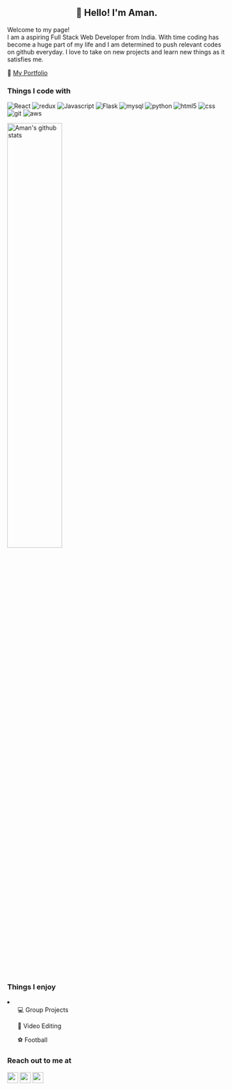 <h2 align="center">👋 Hello! I'm Aman.</h2>

<p>Welcome to my page! </br>  I am a aspiring Full Stack Web Developer from India.
With time coding has become a huge part of my life and I am determined to push relevant codes on github everyday. I love to take on new projects and learn new things as it satisfies me.</p>

<div>
<span>🔭 <a href="https://myportfolio.amankumar.co/">My Portfolio</a></span>
</div>

<h3>Things I code with</h3>
<p>
  <img alt="React" src="https://img.shields.io/badge/-React-45b8d8?style=flat-square&logo=react&logoColor=white" />
  <img alt="redux" src="https://img.shields.io/badge/-Redux-764ABC?style=flat-square&logo=redux&logoColor=white" />
  <img alt="Javascript" src="https://img.shields.io/badge/-javascript-43853d?style=flat-square&logo=javascript&logoColor=white" />
  <img alt="Flask" src="https://img.shields.io/badge/-Flask-13aa52?style=flat-square&logo=flask&logoColor=white" />
  <img alt="mysql" src="https://img.shields.io/badge/-mysql-F7B93E?style=flat-square&logo=mysql&logoColor=white" />
  <img alt="python" src="https://img.shields.io/badge/-python-F9A03C?style=flat-square&logo=python&logoColor=white" />
  <img alt="html5" src="https://img.shields.io/badge/-HTML5-E34F26?style=flat-square&logo=html5&logoColor=white" />
  <img alt="css" src="https://img.shields.io/badge/-css-ea2845?style=flat-square&logo=css&logoColor=white" />
  <img alt="git" src="https://img.shields.io/badge/-Git-F05032?style=flat-square&logo=git&logoColor=white" />
  <img alt="aws" src="https://img.shields.io/badge/-aws-FB542B?style=flat-square&logo=aws&logoColor=white" />
</p>

<img align="center" alt="Aman's github stats" width="50%" src="https://github-readme-stats.vercel.app/api?username=amankumar4real&show_icons=true">

<h3>Things I enjoy</h3>
<li>
  <ul><span>💻 Group Projects</span></ul>
  <ul><span>🎥 Video Editing</span></ul>
  <ul><span>⚽ Football</span></ul>
</li>

<h3>Reach out to me at</h3>
<p><a href="https://twitter.com/amankumar4real"><img src="https://img.shields.io/badge/twitter-%231DA1F2.svg?&style=for-the-badge&logo=twitter&logoColor=white" height=25></a> <a href="https://www.linkedin.com/in/amankumar4real/"><img src="https://img.shields.io/badge/linkedin-%230077B5.svg?&style=for-the-badge&logo=linkedin&logoColor=white" height=25></a> <a href="amankumar4real@gmail.com"><img src="https://img.shields.io/badge/gmail-%230077B5.svg?&style=for-the-badge&logo=gmail&logoColor=white" height=25></a> </p>
<!--
-->
